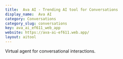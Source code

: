 ```yaml
---
title:  Ava AI - Trending AI tool for Conversations
display_name:  Ava AI
category: Conversations
category_slug: conversations
key: ava_ai_ef611_web_app
website: https://ava-ai-ef611.web.app/
layout: aitool
---
```


Virtual agent for conversational interactions.
